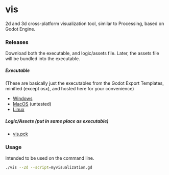 # vis
2d and 3d cross-platform visualization tool, similar to Processing, based on Godot Engine.

### Releases

Download both the executable, and logic/assets file. Later, the assets file will be bundled into the executable.

##### Executable
(These are basically just the executables from the Godot Export Templates, minified (except osx), and hosted here for your convenience)
* [Windows](https://raw.githubusercontent.com/JorySchossau/vis/master/releases/exe/win/vis.exe)
* [MacOS](https://raw.githubusercontent.com/JorySchossau/vis/master/releases/exe/osx/vis) (untested)
* [Linux](https://raw.githubusercontent.com/JorySchossau/vis/master/releases/exe/lin/vis)

##### Logic/Assets (put in same place as executable)
* [vis.pck](https://raw.githubusercontent.com/JorySchossau/vis/master/releases/pck/vis.pck)

### Usage

Intended to be used on the command line.

```bash
./vis --2d --script=myvisualization.gd
```
